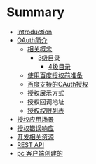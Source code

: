 # Summary

* [Introduction](README.md)
* [OAuth简介](oauthjie-shao.md)
  * [相关概念](oauthjie-shao/xiang-guan-gai-nian.md)
    * [3级目录](oauthjie-shao/xiang-guan-gai-nian/3ji-mu-lu.md)
      * [4级目录](oauthjie-shao/xiang-guan-gai-nian/3ji-mu-lu/4ji-mu-lu.md)
  * [使用百度授权前准备](oauthjie-shao/shi-yong-bai-du-shou-quan-qian-zhun-bei.md)
  * [百度支持的OAuth授权](oauthjie-shao/bai-du-zhi-chi-de-oauth-shou-quan.md)
  * 授权展示方式
  * 授权回调地址
  * [授权权限列表](oauthjie-shao/shou-quan-quan-xian-lie-biao.md)
* [授权应用场景](shou-quan-ying-yong-chang-jing.md)
* [授权错误响应](shou-quan-cuo-wu-xiang-ying.md)
* [开发相关资源](kai-fa-xiang-guan-zi-yuan.md)
* [REST API](rest-api.md)
* [pc 客户端创建的](pc-ke-hu-duan-chuang-jian-de.md)

